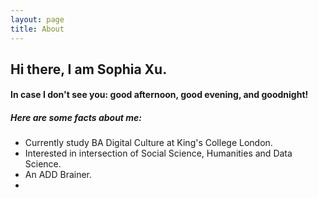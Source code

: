 ```yaml
---
layout: page
title: About
---
```


<p class="message"
Our world is the outcome of what we pay attention to, and dedicating it to something profound and deep, will create a world rich in meaning and importance.
</p>

## Hi there, I am Sophia Xu. 
#### In case I don't see you: good afternoon, good evening, and goodnight!
##### Here are some facts about me:

* Currently study BA Digital Culture at King's College London.
* Interested in intersection of Social Science, Humanities and Data Science.
* An ADD Brainer.
* 
